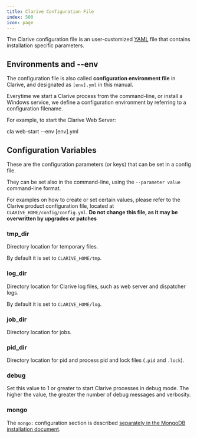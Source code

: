 ```yaml
---
title: Clarive Configuration File
index: 500
icon: page
---
```


The Clarive configuration file is an
user-customized [YAML](concepts/yaml) file that contains installation specific
parameters.

## Environments and --env

The configuration file is also called **configuration environment file** in
Clarive, and designated as `[env].yml` in this manual.

Everytime we start a Clarive process from the command-line, or install
a Windows service, we define a configuration environment by referring
to a configuration filename.

For example, to start the Clarive Web Server:

   cla web-start --env [env].yml

## Configuration Variables

These are the configuration parameters (or keys)
that can be set in a config file.

They can be set also in the command-line,
using the `--parameter value` command-line format.

For examples on how to create or set certain values,
please refer to the Clarive product configuration
file, located at `CLARIVE_HOME/config/config.yml`.
**Do not change this file, as it may be overwritten
by upgrades or patches**

### tmp_dir

Directory location for temporary files.

By default it is set to `CLARIVE_HOME/tmp`.

### log_dir

Directory location for Clarive log files,
such as web server and dispatcher logs.

By default it is set to `CLARIVE_HOME/log`.

### job_dir

Directory location for jobs.

### pid_dir

Directory location for pid and process
pid and lock files (`.pid` and `.lock`).

### debug

Set this value to 1 or greater to start Clarive
processes in debug mode. The higher the value,
the greater the number of debug messages and verbosity.

### mongo

The `mongo:` configuration section is
described [separately in the MongoDB installation document](setup/mongo).

